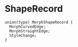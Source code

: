 # ShapeRecord

```
union(type) MorphShapeRecord {
  MorphCurvedEdge;
  MorphStraightEdge;
  StyleChange;
}
```
